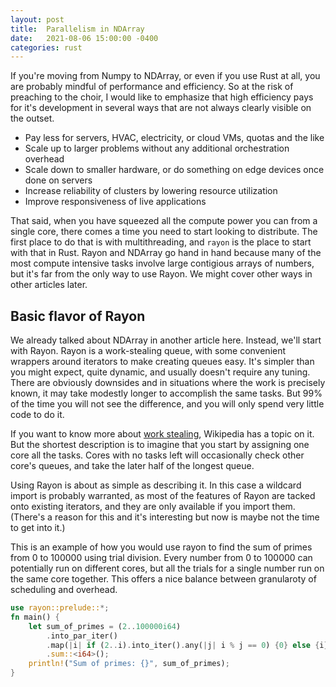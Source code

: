 ```yaml
---
layout: post
title:  Parallelism in NDArray
date:   2021-08-06 15:00:00 -0400
categories: rust
---
```


If you're moving from Numpy to NDArray, or even if you use Rust at all, you are probably mindful
of performance and efficiency. So at the risk of preaching to the choir, I would like to
emphasize that high efficiency pays for it's development in several ways that are not always
clearly visible on the outset.
* Pay less for servers, HVAC, electricity, or cloud VMs, quotas and the like
* Scale up to larger problems without any additional orchestration overhead
* Scale down to smaller hardware, or do something on edge devices once done on servers
* Increase reliability of clusters by lowering resource utilization
* Improve responsiveness of live applications

That said, when you have squeezed all the compute power you can from a single core, there comes
a time you need to start looking to distribute. The first place to do that is with multithreading,
and `rayon` is the place to start with that in Rust. Rayon and NDArray go hand in hand because
many of the most compute intensive tasks involve large contigious arrays of numbers, but it's far
from the only way to use Rayon. We might cover other ways in other articles later.

## Basic flavor of Rayon
We already talked about NDArray in another article here. Instead, we'll start with Rayon.
Rayon is a work-stealing queue, with some convenient wrappers around iterators to make creating
queues easy. It's simpler than you might expect, quite dynamic, and usually doesn't require any
tuning. There are obviously downsides and in situations where the work is precisely known, it may
take modestly longer to accomplish the same tasks. But 99% of the time you will not see the
difference, and you will only spend very little code to do it.

If you want to know more about [work stealing][], Wikipedia has a topic on it. But the shortest
description is to imagine that you start by assigning one core all the tasks. Cores with no tasks
left will occasionally check other core's queues, and take the later half of the longest queue.

Using Rayon is about as simple as describing it. In this case a wildcard import is probably
warranted, as most of the features of Rayon are tacked onto existing iterators, and they are only
available if you import them. (There's a reason for this and it's interesting but now is maybe 
not the time to get into it.)

This is an example of how you would use rayon to find the sum of primes from 0 to 100000 using
trial division. Every number from 0 to 100000 can potentially run on different cores, but all
the trials for a single number run on the same core together. This offers a nice balance between
granularoty of scheduling and overhead.

```rs
use rayon::prelude::*;
fn main() {
    let sum_of_primes = (2..100000i64)
        .into_par_iter()
        .map(|i| if (2..i).into_iter().any(|j| i % j == 0) {0} else {i})
        .sum::<i64>();
    println!("Sum of primes: {}", sum_of_primes);
}
```


[work stealing]: https://en.wikipedia.org/wiki/Work_stealing